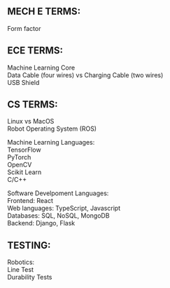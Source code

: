 MECH E TERMS: 
- 
Form factor <br>

ECE TERMS: 
- 
Machine Learning Core <br> 
Data Cable (four wires) vs Charging Cable (two wires) <br>
USB Shield <br> 

CS TERMS: 
- 
Linux vs MacOS <br>
Robot Operating System (ROS) <br>

Machine Learning Languages: <br>
TensorFlow <br>
PyTorch <br>
OpenCV <br>
Scikit Learn <br>
C/C++ <br>

Software Develpoment Languages: <br>
Frontend: React <br>
Web languages: TypeScript, Javascript <br>
Databases: SQL, NoSQL, MongoDB <br>
Backend: Django, Flask <br>

TESTING: 
-
Robotics: <br>
Line Test <br>
Durability Tests <br>

